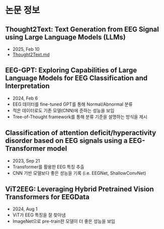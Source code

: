 # 논문 정보

## Thought2Text: Text Generation from EEG Signal using Large Language Models (LLMs)

- 2025, Feb 10
- [Thought2Text.md](/docs/Thought2Text.md)

## EEG-GPT: Exploring Capabilities of Large Language Models for EEG Classification and Interpretation

- 2024, Feb 6
- EEG 데이터를 fine-tuned GPT를 통해 Normal/Abnormal 분류
- 적은 데이터로도 기존 모델(CNN)에 준하는 성능을 보임
- Tree-of-Thought framework를 통해 분류 기준을 설명하는 방식을 제시

## Classification of attention deficit/hyperactivity disorder based on EEG signals using a EEG-Transformer model

- 2023, Sep 21
- Transformer를 활용한 EEG 특징 추출
- CNN 기반 모델보다 좋은 성능을 기록 (i.e. EEGNet, ShallowConvNet)

## ViT2EEG: Leveraging Hybrid Pretrained Vision Transformers for EEGData

- 2024, Aug 1
- ViT가 EEG 특징을 잘 찾아냄
- ImageNet으로 pre-train한 모델이 더 좋은 성능을 보임
